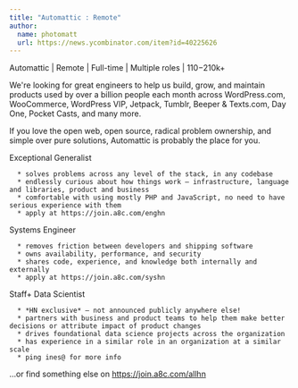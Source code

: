 ```yaml
---
title: "Automattic : Remote"
author:
  name: photomatt
  url: https://news.ycombinator.com/item?id=40225626
---
```

Automattic | Remote | Full-time | Multiple roles | $110-$210k+

We&#x27;re looking for great engineers to help us build, grow, and maintain products used by over a billion people each month across WordPress.com, WooCommerce, WordPress VIP, Jetpack, Tumblr, Beeper &amp; Texts.com, Day One, Pocket Casts, and many more.

If you love the open web, open source, radical problem ownership, and simple over pure solutions, Automattic is probably the place for you.

Exceptional Generalist

<pre><code>  * solves problems across any level of the stack, in any codebase
  * endlessly curious about how things work – infrastructure, language and libraries, product and business
  * comfortable with using mostly PHP and JavaScript, no need to have serious experience with them
  * apply at https:&#x2F;&#x2F;join.a8c.com&#x2F;enghn
</code></pre>
Systems Engineer

<pre><code>  * removes friction between developers and shipping software
  * owns availability, performance, and security
  * shares code, experience, and knowledge both internally and externally
  * apply at https:&#x2F;&#x2F;join.a8c.com&#x2F;syshn
</code></pre>
Staff+ Data Scientist

<pre><code>  * *HN exclusive* – not announced publicly anywhere else!
  * partners with business and product teams to help them make better decisions or attribute impact of product changes
  * drives foundational data science projects across the organization
  * has experience in a similar role in an organization at a similar scale
  * ping ines@ for more info
</code></pre>
…or find something else on <a href="https:&#x2F;&#x2F;join.a8c.com&#x2F;allhn" rel="nofollow">https:&#x2F;&#x2F;join.a8c.com&#x2F;allhn</a>
